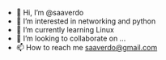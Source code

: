 - 👋 Hi, I’m @saaverdo
- 👀 I’m interested in networking and python
- 🌱 I’m currently learning Linux
- 💞️ I’m looking to collaborate on ...
- 📫 How to reach me saaverdo@gmail.com

<!---
saaverdo/saaverdo is a ✨ special ✨ repository because its `README.md` (this file) appears on your GitHub profile.
You can click the Preview link to take a look at your changes.
--->
